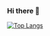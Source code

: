 ### Hi there 👋

<!--
**guillermoVicenteGonzalez/guillermoVicenteGonzalez** is a ✨ _special_ ✨ repository because its `README.md` (this file) appears on your GitHub profile.

Here are some ideas to get you started:

- 🔭 I’m currently working on ...
- 🌱 I’m currently learning ...
- 👯 I’m looking to collaborate on ...
- 🤔 I’m looking for help with ...
- 💬 Ask me about ...
- 📫 How to reach me: ...
- 😄 Pronouns: ...
- ⚡ Fun fact: ...

[![Anurag's GitHub stats](https://github-readme-stats.vercel.app/api?username=guillermoVicenteGonzalez)](https://github.com/anuraghazra/github-readme-stats)


[![Top Langs](https://github-readme-stats.vercel.app/api/top-langs/?username=guillermoVicenteGonzalez&langs_count=8)](https://github.com/anuraghazra/github-readme-stats)
-->
[![Top Langs](https://github-readme-stats.vercel.app/api/top-langs?username=guillermoVicenteGonzalez&langs_count=10)](https://github.com/anuraghazra/github-readme)
